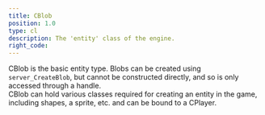 ```yaml
---
title: CBlob
position: 1.0
type: cl
description: The 'entity' class of the engine.
right_code:
---
```


CBlob is the basic entity type. Blobs can be created using `server_CreateBlob`, but cannot be constructed directly, and so is only accessed through a handle.  
CBlob can hold various classes required for creating an entity in the game, including shapes, a sprite, etc. and can be bound to a CPlayer.
